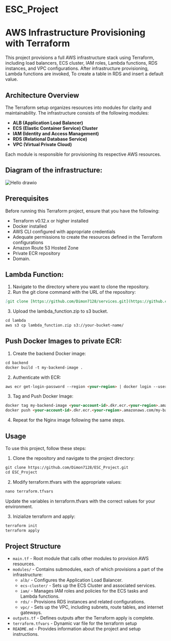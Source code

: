 # ESC_Project

# AWS Infrastructure Provisioning with Terraform

This project provisions a full AWS infrastructure stack using Terraform, including load balancers, ECS cluster, IAM roles, Lambda functions, RDS instances, and VPC configurations. After infrastructure provisioning, Lambda functions are invoked, To create a table in RDS and insert a default value.

## Architecture Overview

The Terraform setup organizes resources into modules for clarity and maintainability. The infrastructure consists of the following modules:

- **ALB (Application Load Balancer)**
- **ECS (Elastic Container Service) Cluster** 
- **IAM (Identity and Access Management)**
- **RDS (Relational Database Service)**
- **VPC (Virtual Private Cloud)**


Each module is responsible for provisioning its respective AWS resources.

## Diagram of the infrastructure:
![Hello drawio](https://github.com/Dimon7128/ESC_Project/assets/96005523/e247b4eb-9bd0-4ada-9096-d2f2f635e8ee)

## Prerequisites

Before running this Terraform project, ensure that you have the following:

- Terraform v0.12.x or higher installed
- Docker installed
- AWS CLI configured with appropriate credentials
- Adequate permissions to create the resources defined in the Terraform configurations
- Amazon Route 53 Hosted Zone
- Private ECR repository
- Domain.

## Lambda Function:
1. Navigate to the directory where you want to clone the repository.
2. Run the git clone command with the URL of the repository:
```markdown
[git clone [https://github.com/Dimon7128/services.git](https://github.com/Dimon7128/services.git)](https://github.com/Dimon7128/services.git)
```
3. Upload the lambda_function.zip to s3 bucket.
```markdown
cd lambda
aws s3 cp lambda_function.zip s3://your-bucket-name/
```
## Push Docker Images to private ECR:
1. Create the backend Docker image:
```markdown
cd backend
docker build -t my-backend-image .
```
2. Authenticate with ECR:
```markdown
aws ecr get-login-password --region <your-region> | docker login --username AWS --password-stdin <your-account-id>.dkr.ecr.<your-region>.amazonaws.com
```
3. Tag and Push Docker Image:
```markdown
docker tag my-backend-image <your-account-id>.dkr.ecr.<your-region>.amazonaws.com/my-backend-image
docker push <your-account-id>.dkr.ecr.<your-region>.amazonaws.com/my-backend-image
```
4. Repeat for the Nginx image following the same steps.

## Usage

To use this project, follow these steps:

1. Clone the repository and navigate to the project directory:
```markdown
git clone https://github.com/Dimon7128/ESC_Project.git
cd ESC_Project
```
2.  Modify terraform.tfvars with the appropriate values:
```markdown
nano terraform.tfvars
```
Update the variables in terraform.tfvars with the correct values for your environment.

3. Inizialize terraform and apply:
```markdown
terraform init
terraform apply
```



## Project Structure

- `main.tf` - Root module that calls other modules to provision AWS resources.
- `modules/` - Contains submodules, each of which provisions a part of the infrastructure:
  - `alb/` - Configures the Application Load Balancer.
  - `ecs-cluster/` - Sets up the ECS Cluster and associated services.
  - `iam/` - Manages IAM roles and policies for the ECS tasks and Lambda functions.
  - `rds/` - Provisions RDS instances and related configurations.
  - `vpc/` - Sets up the VPC, including subnets, route tables, and internet gateways.
- `outputs.tf` - Defines outputs after the Terraform apply is complete.
- `terraform.tfvars` - Dynamic var file for the terraform setup
- `README.md` - Provides information about the project and setup instructions.

